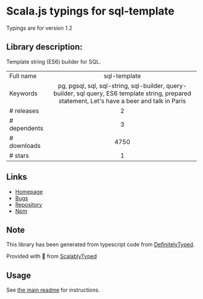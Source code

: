 
# Scala.js typings for sql-template

Typings are for version 1.2

## Library description:
Template string (ES6) builder for SQL.

|                    |                 |
| ------------------ | :-------------: |
| Full name          | sql-template |
| Keywords           | pg, pgsql, sql, sql-string, sql-builder, query-builder, sql query, ES6 template string, prepared statement, Let's have a beer and talk in Paris |
| # releases         | 2 |
| # dependents       | 3 |
| # downloads        | 4750 |
| # stars            | 1 |

## Links
- [Homepage](https://github.com/131/sql-template#readme)
- [Bugs](https://github.com/131/sql-template/issues)
- [Repository](https://github.com/131/sql-template)
- [Npm](https://www.npmjs.com/package/sql-template)
    


## Note
This library has been generated from typescript code from [DefinitelyTyped](https://definitelytyped.org).

Provided with :purple_heart: from [ScalablyTyped](https://github.com/oyvindberg/ScalablyTyped)

## Usage
See [the main readme](../../readme.md) for instructions.


